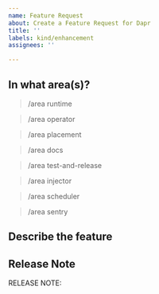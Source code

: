 ```yaml
---
name: Feature Request
about: Create a Feature Request for Dapr
title: ''
labels: kind/enhancement
assignees: ''

---
```

<!-- If you need to report a security issue please visit https://docs.dapr.io/operations/support/support-security-issues -->

## In what area(s)?

<!-- Remove the '> ' to select -->

> /area runtime

> /area operator

> /area placement

> /area docs

> /area test-and-release

> /area injector

> /area scheduler

> /area sentry

## Describe the feature
<!-- Please also discuss possible business value -->

## Release Note
<!-- How should this new feature be announced in our release notes? It can be populated later. -->
<!-- Keep it as a single line. Examples: -->

<!-- RELEASE NOTE: **ADD** New feature in Dapr. -->
<!-- RELEASE NOTE: **FIX** Bug in runtime. -->
<!-- RELEASE NOTE: **UPDATE** Runtime dependency. -->

RELEASE NOTE:
